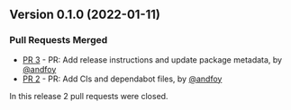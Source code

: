 ## Version 0.1.0 (2022-01-11)


### Pull Requests Merged

* [PR 3](https://github.com/andfoy/winpty-rs/pull/3) - PR: Add release instructions and update package metadata, by [@andfoy](https://github.com/andfoy)
* [PR 2](https://github.com/andfoy/winpty-rs/pull/2) - PR: Add CIs and dependabot files, by [@andfoy](https://github.com/andfoy)

In this release 2 pull requests were closed.
